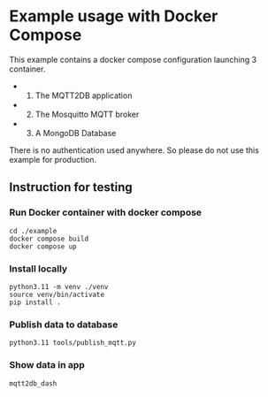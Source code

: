 # Example usage with Docker Compose

This example contains a docker compose configuration launching 3 container.

- 1. The MQTT2DB application
- 2. The Mosquitto MQTT broker
- 3. A MongoDB Database

There is no authentication used anywhere. So please do not use this example for production. 


## Instruction for testing

### Run Docker container with docker compose
```
cd ./example
docker compose build
docker compose up
```

### Install locally
```
python3.11 -m venv ./venv 
source venv/bin/activate 
pip install .
``` 

### Publish data to database

```
python3.11 tools/publish_mqtt.py
```

### Show data in app
```
mqtt2db_dash
```

